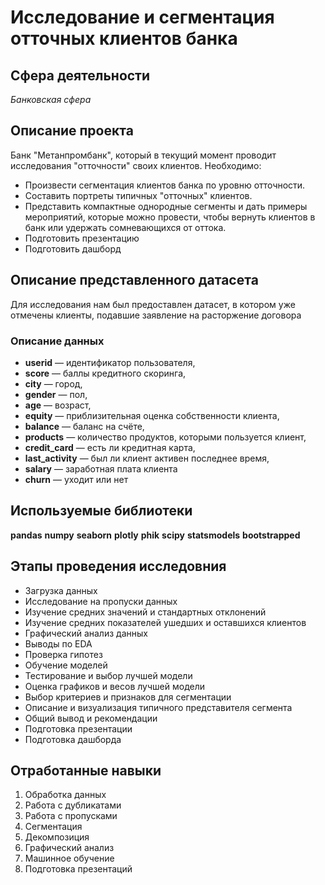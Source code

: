 # Исследование и сегментация отточных клиентов банка
## Сфера деятельности
*Банковская сфера*


## Описание проекта
Банк "Метанпромбанк", который в текущий момент проводит исследования "отточности" своих клиентов. Необходимо:
- Произвести сегментация клиентов банка по уровню отточности. 
- Составить портреты типичных "отточных" клиентов.  
- Представить компактные однородные сегменты и дать примеры мероприятий, которые можно провести, чтобы вернуть клиентов в банк или удержать сомневающихся от оттока. 
- Подготовить презентацию
- Подготовить дашборд

## Описание представленного датасета
Для исследования нам был предоставлен датасет, в котором уже отмечены клиенты, подавшие заявление на расторжение договора

### Описание данных

- **userid** — идентификатор пользователя,
- **score** — баллы кредитного скоринга,
- **city** — город,
- **gender** — пол,
- **age** — возраст,
- **equity** — приблизительная оценка собственности клиента,
- **balance** — баланс на счёте,
- **products** — количество продуктов, которыми пользуется клиент,
- **credit_card** — есть ли кредитная карта,
- **last_activity** — был ли клиент активен последнее время,
- **salary** — заработная плата клиента
- **churn** — уходит или нет

## Используемые библиотеки
**pandas**
**numpy**
**seaborn**
**plotly**
**phik**
**scipy**
**statsmodels**
**bootstrapped**

## Этапы проведения исследовния
- Загрузка данных
- Исследование на пропуски данных
- Изучение средних значений и стандартных отклонений
- Изучение средних показателей ушедших и оставшихся клиентов
- Графический анализ данных
- Выводы по EDA
- Проверка гипотез
- Обучение моделей
- Тестирование и выбор лучшей модели
- Оценка графиков и весов лучшей модели
- Выбор критериев и признаков для сегментации
- Описание и визуализация типичного представителя сегмента
- Общий вывод и рекомендации
- Подготовка презентации
- Подготовка дашборда



## Отработанные навыки
1. Обработка данных
2. Работа с дубликатами
3. Работа с пропусками
4. Сегментация
5. Декомпозиция
6. Графический анализ
7. Машинное обучение
8. Подготовка презентаций
